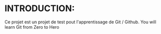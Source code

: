 # INTRODUCTION:

Ce projet est un projet de test pout l'apprentissage de Git / Github.
You will learn Git from Zero to Hero